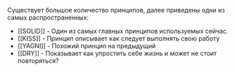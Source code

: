 Существует большое количество принципов, далее приведены одни из самых распространенных:
- [[SOLID]] - Один из самых главных принципов используемых сейчас.
- [[KISS]] - Принцип описывает как следует выполнять свою работу
- [[YAGNI]] - Похожий принцип на предыдущий
- [[DRY]] - Показывает как упростить себе жизнь и может не стоит повторяться?


